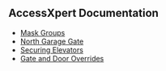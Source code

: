 ## AccessXpert Documentation

* [Mask Groups](https://collabtime.github.io/axdocs/maskGroups)
* [North Garage Gate](https://collabtime.github.io/axdocs/northGarageGate)
* [Securing Elevators](https://collabtime.github.io/axdocs/securingElevators)
* [Gate and Door Overrides](https://collabtime.github.io/axdocs/gateDoorOverrides)
